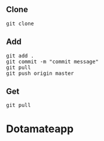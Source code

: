 ## Clone
<pre>
git clone <your repository address>
</pre>

## Add
<pre>
git add .
git commit -m "commit message"
git pull
git push origin master
</pre>

## Get
<pre>
git pull
</pre>
# Dotamateapp
